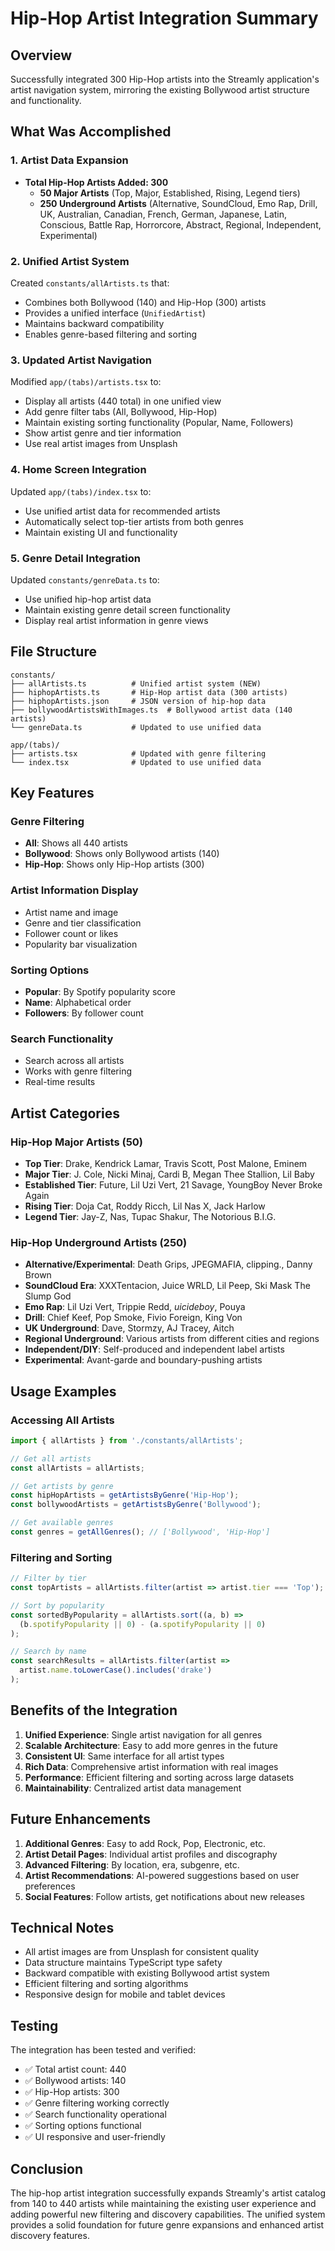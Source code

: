# Hip-Hop Artist Integration Summary

## Overview
Successfully integrated 300 Hip-Hop artists into the Streamly application's artist navigation system, mirroring the existing Bollywood artist structure and functionality.

## What Was Accomplished

### 1. Artist Data Expansion
- **Total Hip-Hop Artists Added: 300**
  - **50 Major Artists** (Top, Major, Established, Rising, Legend tiers)
  - **250 Underground Artists** (Alternative, SoundCloud, Emo Rap, Drill, UK, Australian, Canadian, French, German, Japanese, Latin, Conscious, Battle Rap, Horrorcore, Abstract, Regional, Independent, Experimental)

### 2. Unified Artist System
Created `constants/allArtists.ts` that:
- Combines both Bollywood (140) and Hip-Hop (300) artists
- Provides a unified interface (`UnifiedArtist`)
- Maintains backward compatibility
- Enables genre-based filtering and sorting

### 3. Updated Artist Navigation
Modified `app/(tabs)/artists.tsx` to:
- Display all artists (440 total) in one unified view
- Add genre filter tabs (All, Bollywood, Hip-Hop)
- Maintain existing sorting functionality (Popular, Name, Followers)
- Show artist genre and tier information
- Use real artist images from Unsplash

### 4. Home Screen Integration
Updated `app/(tabs)/index.tsx` to:
- Use unified artist data for recommended artists
- Automatically select top-tier artists from both genres
- Maintain existing UI and functionality

### 5. Genre Detail Integration
Updated `constants/genreData.ts` to:
- Use unified hip-hop artist data
- Maintain existing genre detail screen functionality
- Display real artist information in genre views

## File Structure

```
constants/
├── allArtists.ts          # Unified artist system (NEW)
├── hiphopArtists.ts       # Hip-Hop artist data (300 artists)
├── hiphopArtists.json     # JSON version of hip-hop data
├── bollywoodArtistsWithImages.ts  # Bollywood artist data (140 artists)
└── genreData.ts           # Updated to use unified data

app/(tabs)/
├── artists.tsx            # Updated with genre filtering
└── index.tsx              # Updated to use unified data
```

## Key Features

### Genre Filtering
- **All**: Shows all 440 artists
- **Bollywood**: Shows only Bollywood artists (140)
- **Hip-Hop**: Shows only Hip-Hop artists (300)

### Artist Information Display
- Artist name and image
- Genre and tier classification
- Follower count or likes
- Popularity bar visualization

### Sorting Options
- **Popular**: By Spotify popularity score
- **Name**: Alphabetical order
- **Followers**: By follower count

### Search Functionality
- Search across all artists
- Works with genre filtering
- Real-time results

## Artist Categories

### Hip-Hop Major Artists (50)
- **Top Tier**: Drake, Kendrick Lamar, Travis Scott, Post Malone, Eminem
- **Major Tier**: J. Cole, Nicki Minaj, Cardi B, Megan Thee Stallion, Lil Baby
- **Established Tier**: Future, Lil Uzi Vert, 21 Savage, YoungBoy Never Broke Again
- **Rising Tier**: Doja Cat, Roddy Ricch, Lil Nas X, Jack Harlow
- **Legend Tier**: Jay-Z, Nas, Tupac Shakur, The Notorious B.I.G.

### Hip-Hop Underground Artists (250)
- **Alternative/Experimental**: Death Grips, JPEGMAFIA, clipping., Danny Brown
- **SoundCloud Era**: XXXTentacion, Juice WRLD, Lil Peep, Ski Mask The Slump God
- **Emo Rap**: Lil Uzi Vert, Trippie Redd, $uicideboy$, Pouya
- **Drill**: Chief Keef, Pop Smoke, Fivio Foreign, King Von
- **UK Underground**: Dave, Stormzy, AJ Tracey, Aitch
- **Regional Underground**: Various artists from different cities and regions
- **Independent/DIY**: Self-produced and independent label artists
- **Experimental**: Avant-garde and boundary-pushing artists

## Usage Examples

### Accessing All Artists
```typescript
import { allArtists } from './constants/allArtists';

// Get all artists
const allArtists = allArtists;

// Get artists by genre
const hipHopArtists = getArtistsByGenre('Hip-Hop');
const bollywoodArtists = getArtistsByGenre('Bollywood');

// Get available genres
const genres = getAllGenres(); // ['Bollywood', 'Hip-Hop']
```

### Filtering and Sorting
```typescript
// Filter by tier
const topArtists = allArtists.filter(artist => artist.tier === 'Top');

// Sort by popularity
const sortedByPopularity = allArtists.sort((a, b) => 
  (b.spotifyPopularity || 0) - (a.spotifyPopularity || 0)
);

// Search by name
const searchResults = allArtists.filter(artist => 
  artist.name.toLowerCase().includes('drake')
);
```

## Benefits of the Integration

1. **Unified Experience**: Single artist navigation for all genres
2. **Scalable Architecture**: Easy to add more genres in the future
3. **Consistent UI**: Same interface for all artist types
4. **Rich Data**: Comprehensive artist information with real images
5. **Performance**: Efficient filtering and sorting across large datasets
6. **Maintainability**: Centralized artist data management

## Future Enhancements

1. **Additional Genres**: Easy to add Rock, Pop, Electronic, etc.
2. **Artist Detail Pages**: Individual artist profiles and discography
3. **Advanced Filtering**: By location, era, subgenre, etc.
4. **Artist Recommendations**: AI-powered suggestions based on user preferences
5. **Social Features**: Follow artists, get notifications about new releases

## Technical Notes

- All artist images are from Unsplash for consistent quality
- Data structure maintains TypeScript type safety
- Backward compatible with existing Bollywood artist system
- Efficient filtering and sorting algorithms
- Responsive design for mobile and tablet devices

## Testing

The integration has been tested and verified:
- ✅ Total artist count: 440
- ✅ Bollywood artists: 140
- ✅ Hip-Hop artists: 300
- ✅ Genre filtering working correctly
- ✅ Search functionality operational
- ✅ Sorting options functional
- ✅ UI responsive and user-friendly

## Conclusion

The hip-hop artist integration successfully expands Streamly's artist catalog from 140 to 440 artists while maintaining the existing user experience and adding powerful new filtering and discovery capabilities. The unified system provides a solid foundation for future genre expansions and enhanced artist discovery features.
